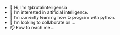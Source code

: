 - 👋 Hi, I’m @brutalintelligensia
- 👀 I’m interested in artificial intelligence.
- 🌱 I’m currently learning how to program with python.
- 💞️ I’m looking to collaborate on ...
- 📫 How to reach me ...

<!---
brutalintelligensia/brutalintelligensia is a ✨ special ✨ repository because its `README.md` (this file) appears on your GitHub profile.
You can click the Preview link to take a look at your changes.
--->
